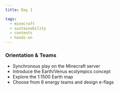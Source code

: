 ```yaml
---
title: Day 1

tags:
  - minecraft
  - sustainability
  - contents
  - hands-on
---
```


### Orientation & Teams

- Synchronous play on the Minecraft server
- Introduce the Earth/Venus ecolympics concept
- Explore the 1:1500 Earth map
- Choose from 6 energy teams and design e-flags
